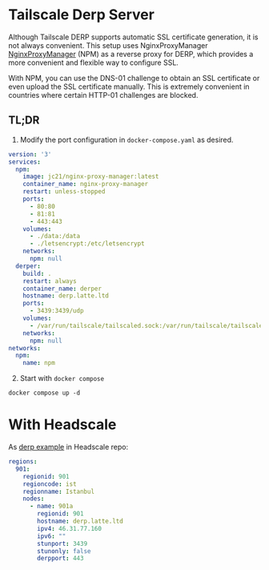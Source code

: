 # Tailscale Derp Server

Although Tailscale DERP supports automatic SSL certificate generation, it is not always convenient. This setup uses NginxProxyManager [NginxProxyManager](https://github.com/NginxProxyManager/nginx-proxy-manager) (NPM) as a reverse proxy for DERP, which provides a more convenient and flexible way to configure SSL.

With NPM, you can use the DNS-01 challenge to obtain an SSL certificate or even upload the SSL certificate manually. This is extremely convenient in countries where certain HTTP-01 challenges are blocked.

##  TL;DR

1. Modify the port configuration in `docker-compose.yaml` as desired.

  ```yaml
  version: '3'
  services:
    npm:
      image: jc21/nginx-proxy-manager:latest
      container_name: nginx-proxy-manager
      restart: unless-stopped
      ports:
        - 80:80
        - 81:81
        - 443:443
      volumes:
        - ./data:/data
        - ./letsencrypt:/etc/letsencrypt
      networks:
        npm: null
    derper:
      build: .
      restart: always
      container_name: derper
      hostname: derp.latte.ltd
      ports:
        - 3439:3439/udp
      volumes:
        - /var/run/tailscale/tailscaled.sock:/var/run/tailscale/tailscaled.sock
      networks:
        npm: null
  networks:
    npm:
      name: npm
  ```

2. Start with `docker compose`

  ```shell
  docker compose up -d	
  ```

# With Headscale

As [derp example](https://github.com/juanfont/headscale/blob/main/derp-example.yaml) in Headscale repo:

```yaml
regions:
  901:
    regionid: 901
    regioncode: ist
    regionname: Istanbul
    nodes:
      - name: 901a
        regionid: 901
        hostname: derp.latte.ltd
        ipv4: 46.31.77.160
        ipv6: ""
        stunport: 3439
        stunonly: false
        derpport: 443
```

